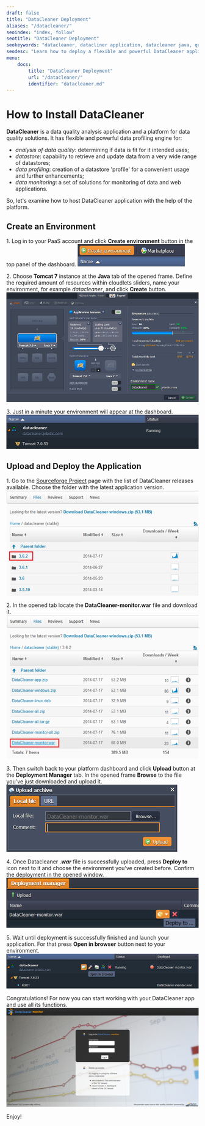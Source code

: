 ```yaml
---
draft: false
title: "DataCleaner Deployment"
aliases: "/datacleaner/"
seoindex: "index, follow"
seotitle: "DataCleaner Deployment"
seokeywords: "datacleaner, datacliner application, datacleaner java, quality analysis application, datacleaner deployment, install datacleaner, data monitoring solution"
seodesc: "Learn how to deploy a flexible and powerful DataCleaner application for data profiling and quality analysis at the platform."
menu: 
    docs:
        title: "DataCleaner Deployment"
        url: "/datacleaner/"
        identifier: "datacleaner.md"
---
```


# How to Install DataCleaner

**DataCleaner** is a data quality analysis application and a platform for data quality solutions. It has flexible and powerful data profiling engine for: 

* *analysis of data quality*: determining if data is fit for it intended uses;
* *datastore*: capability to retrieve and update data from a very wide range of datastores;
* *data profiling*: creation of a datastore 'profile' for a convenient usage and further enhancements;
* *data monitoring*: a set of solutions for monitoring of data and web applications. 

So, let's examine how to host DataCleaner application with the help of the platform.

## Create an Environment

1\. Log in to your PaaS account and click **Create environment** button in the top panel of the dashboard.
![datacleaner create environment](create-environment.png)

2\. Choose **Tomcat 7** instance at the **Java** tab of the opened frame. Define the required amount of resources within cloudlets sliders, name your environment, for example *datacleaner*, and click **Create** button.
![datacleaner environment wizard](environment-wizard.png)


3\. Just in a minute your environment will appear at the dashboard.
![datacleaner environment created](environment-created.png)


## Upload and Deploy the Application

1\. Go to the <a href="http://sourceforge.net/projects/datacleaner/files/datacleaner%20%28stable%29/" rel="nofollow">Sourceforge Project</a> page with the list of DataCleaner releases available. Choose the folder with the latest application version.
![datacleaner download 1](download-1.png)

2\. In the opened tab locate the **DataCleaner-monitor.war** file and download it.
![datacleaner download 2](download-2.png)

3\. Then switch back to your platform dashboard and click **Upload** button at the **Deployment Manager** tab. In the opened frame **Browse** to the file you've just downloaded and upload it.
![datacleaner upload archive](upload-archive.png)

4\. Once Datacleaner ***.war*** file is successfully uploaded, press **Deploy to** icon next to it and choose the environment you've created before. Confirm the deployment in the opened window.
![datacleaner deploy to](deploy-to.png)

5\. Wait until deployment is successfully finished and launch your application. For that press **Open in browser** button next to your environment.
![datacleaner open in browser](open-in-browser.png)

Congratulations! For now you can start working with your DataCleaner app and use all its functions.
![datacleaner dataCleaner](dataCleaner.png)

Enjoy!